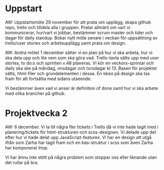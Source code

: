 <!-- Grupp 8 -->

<h1>
    Uppstart
</h1>
<p>
AW:
Uppstartsmöte 29 november för att prata om upplägg, skapa github repo, trello och tilldela alla i gruppen.
Pratar allmänt om vart vi kommunicerar, hur/vart vi jobbar, bestämmer scrum master och tider och dagar för daily standup.
Bokar nytt möte senare i veckan för uppsättning av trello/user stories och arbetsupplägg samt prata om design.
</p>

<p>
AW:
Andra mötet 1 december sätter vi en plan på hur vi ska arbeta, hur vi ska dela upp och lite vem som ska göra vad. Trello-tavla sätts upp med user stories, to do:s och sprinten v.48 planeras.
Vi kör en veckors-sprintar och daily ska ske på måndag, onsdagar och torsdagar kl 13.
Basen för projektet sätts, html-filer och grundelementen i dessa. En skiss på design ska tas fram för att fortsätta med sidans utseende.

Vi bestämmer även vad vi anser är definition of done samt hur vi ska arbete med olika brancher på github.
</p>

<h1>
 Projektvecka 2 
</h1>

<p>
AW:
6 december.
Vi la till några fler tickets i Trello då vi inte hade tagit med i planering/tickets för html-strukturen och scss-designen.
Vi delade upp det efter hur vi hade delat upp JavaScript-features. Vi har en design att utgå ifrån som Zarha har tagit fram och en bas-struktur i scss som även Zarha har komponerat ihop.

Vi har ännu inte stött på några problem som stoppar oss eller liknande utan det rullar på bra.
</p>